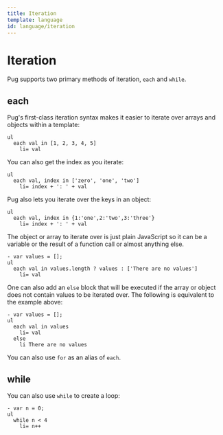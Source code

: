 ```yaml
---
title: Iteration
template: language
id: language/iteration
---
```


# Iteration

Pug supports two primary methods of iteration, `each` and `while`.

## each

Pug's first-class iteration syntax makes it easier to iterate over arrays and objects within a template:

```pug-preview
ul
  each val in [1, 2, 3, 4, 5]
    li= val
```

You can also get the index as you iterate:

```pug-preview
ul
  each val, index in ['zero', 'one', 'two']
    li= index + ': ' + val
```

Pug also lets you iterate over the keys in an object:

```pug-preview
ul
  each val, index in {1:'one',2:'two',3:'three'}
    li= index + ': ' + val
```

The object or array to iterate over is just plain JavaScript so it can be a variable or the result of a function call or almost anything else.

```pug-preview
- var values = [];
ul
  each val in values.length ? values : ['There are no values']
    li= val
```

One can also add an `else` block that will be executed if the array or object does not contain values to be iterated over. The following is equivalent to the example above:

```pug-preview
- var values = [];
ul
  each val in values
    li= val
  else
    li There are no values
```

You can also use `for` as an alias of `each`.

## while

You can also use `while` to create a loop:

```pug-preview
- var n = 0;
ul
  while n < 4
    li= n++
```
